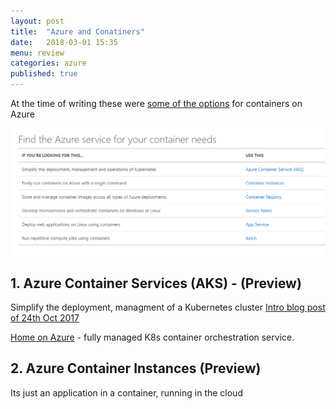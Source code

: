 ```yaml
---
layout: post
title:  "Azure and Conatiners"
date:   2018-03-01 15:35
menu: review
categories: azure 
published: true 
---
```

At the time of writing these were [some of the options](https://azure.microsoft.com/en-gb/services/container-instances/) for containers on Azure

![ps](/assets/2018-03-01/container.png)

## 1. Azure Container Services (AKS) - (Preview)
Simplify the deployment, managment of a Kubernetes cluster
[Intro blog post of 24th Oct 2017](https://azure.microsoft.com/en-gb/blog/introducing-azure-container-service-aks-managed-kubernetes-and-azure-container-registry-geo-replication/)

[Home on Azure](https://azure.microsoft.com/en-us/services/container-service/) - fully managed K8s container orchestration service.

## 2. Azure Container Instances (Preview)
Its just an application in a container, running in the cloud